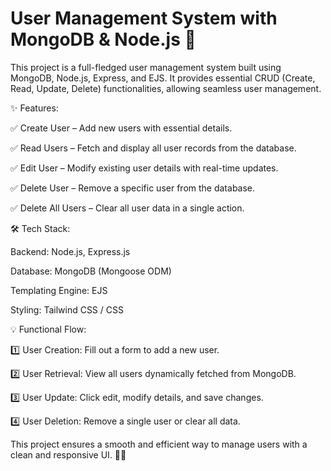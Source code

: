 # User Management System with MongoDB & Node.js 🚀
This project is a full-fledged user management system built using MongoDB, Node.js, Express, and EJS. It provides essential CRUD (Create, Read, Update, Delete) functionalities, allowing seamless user management.



✨ Features:

✅ Create User – Add new users with essential details.

✅ Read Users – Fetch and display all user records from the database.

✅ Edit User – Modify existing user details with real-time updates.

✅ Delete User – Remove a specific user from the database.

✅ Delete All Users – Clear all user data in a single action.



🛠 Tech Stack:

Backend: Node.js, Express.js

Database: MongoDB (Mongoose ODM)

Templating Engine: EJS

Styling: Tailwind CSS / CSS


💡 Functional Flow:

1️⃣ User Creation: Fill out a form to add a new user.

2️⃣ User Retrieval: View all users dynamically fetched from MongoDB.

3️⃣ User Update: Click edit, modify details, and save changes.

4️⃣ User Deletion: Remove a single user or clear all data.



This project ensures a smooth and efficient way to manage users with a clean and responsive UI. 🚀🔥

